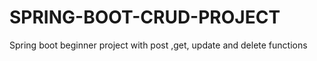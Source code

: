 # SPRING-BOOT-CRUD-PROJECT
Spring boot beginner project with post ,get, update and delete  functions  

